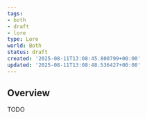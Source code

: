 ```yaml
---
tags:
- both
- draft
- lore
type: Lore
world: Both
status: draft
created: '2025-08-11T13:08:45.800799+00:00'
updated: '2025-08-11T13:08:48.536427+00:00'
---
```



## Overview

TODO
